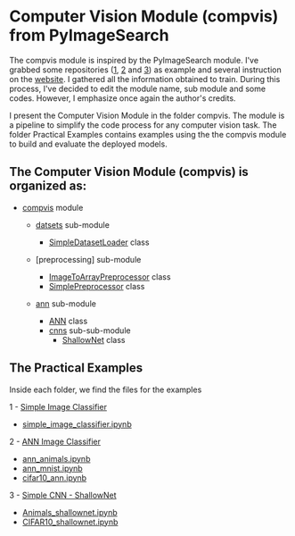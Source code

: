 # Computer Vision Module (compvis) from PyImageSearch

The compvis module is inspired by the PyImageSearch module. I've grabbed some repositories ([1](https://github.com/Sid2697/pyimage-Learning), [2](https://github.com/meizhoubao/pyimagesearch) and [3](https://github.com/dloperab/PyImageSearch-CV-DL-CrashCourse)) as example and several instruction on the [website](https://www.pyimagesearch.com/). I gathered all the information obtained to train. During this process, I've decided to edit the module name, sub module and some codes. However, I emphasize once again the author's credits.

I present the Computer Vision Module in the folder compvis. The module is a pipeline to simplify the code process for any computer vision task. The folder Practical Examples contains examples using the the compvis module to build and evaluate the deployed models.

## The Computer Vision Module (compvis) is organized as:

- [compvis](https://github.com/IgorMeloS/Computer-Vision-Training/tree/main/ComputerVision%20Module/compvis) module

  - [datsets](https://github.com/IgorMeloS/Computer-Vision-Training/tree/main/ComputerVision%20Module/compvis/datasets) sub-module
    - [SimpleDatasetLoader](https://github.com/IgorMeloS/Computer-Vision-Training/blob/main/ComputerVision%20Module/compvis/datasets/simpledatasetoader.py) class

  - [preprocessing] sub-module
    - [ImageToArrayPreprocessor](https://github.com/IgorMeloS/Computer-Vision-Training/blob/main/ComputerVision%20Module/compvis/preprocessing/imagetoarraypreprocessor.py) class
    - [SimplePreprocessor](https://github.com/IgorMeloS/Computer-Vision-Training/blob/main/ComputerVision%20Module/compvis/preprocessing/simplepreprocessor.py) class

  - [ann](https://github.com/IgorMeloS/Computer-Vision-Training/tree/main/ComputerVision%20Module/compvis/ann) sub-module
    - [ANN](https://github.com/IgorMeloS/Computer-Vision-Training/blob/main/ComputerVision%20Module/compvis/ann/neuralnetwork.py) class
    - [cnns](https://github.com/IgorMeloS/Computer-Vision-Training/tree/main/ComputerVision%20Module/compvis/ann/cnns) sub-sub-module
      - [ShallowNet](https://github.com/IgorMeloS/Computer-Vision-Training/blob/main/ComputerVision%20Module/compvis/ann/cnns/shallownet.py) class


## The Practical Examples

Inside each folder, we find the files for the examples

1 - [Simple Image Classifier](https://github.com/IgorMeloS/Computer-Vision-Training/tree/main/ComputerVision%20Module/Pratical%20Examples/1%20-%20Simple%20Image%20Classifier)
  - [simple_image_classifier.ipynb](https://github.com/IgorMeloS/Computer-Vision-Training/blob/main/ComputerVision%20Module/Pratical%20Examples/1%20-%20Simple%20Image%20Classifier/simple_image_classifier.ipynb)
  
2 - [ANN Image Classifier](https://github.com/IgorMeloS/Computer-Vision-Training/tree/main/ComputerVision%20Module/Pratical%20Examples/2%20-%20ANN_Image_Classifier)
  - [ann_animals.ipynb](https://github.com/IgorMeloS/Computer-Vision-Training/blob/main/ComputerVision%20Module/Pratical%20Examples/2%20-%20ANN_Image_Classifier/ann_animals.ipynb)
  - [ann_mnist.ipynb](https://github.com/IgorMeloS/Computer-Vision-Training/blob/main/ComputerVision%20Module/Pratical%20Examples/2%20-%20ANN_Image_Classifier/ann_mnist.ipynb)
  - [cifar10_ann.ipynb](https://github.com/IgorMeloS/Computer-Vision-Training/blob/main/ComputerVision%20Module/Pratical%20Examples/2%20-%20ANN_Image_Classifier/cifar10_ann.ipynb)
  
3 - [Simple CNN - ShallowNet](https://github.com/IgorMeloS/Computer-Vision-Training/tree/main/ComputerVision%20Module/Pratical%20Examples/3%20-%20Simple%20CNN)
  - [Animals_shallownet.ipynb](https://github.com/IgorMeloS/Computer-Vision-Training/blob/main/ComputerVision%20Module/Pratical%20Examples/3%20-%20Simple%20CNN/Aninals_shallownet.ipynb)
  - [CIFAR10_shallownet.ipynb](https://github.com/IgorMeloS/Computer-Vision-Training/blob/main/ComputerVision%20Module/Pratical%20Examples/3%20-%20Simple%20CNN/CIFAR10_shallownet.ipynb)

